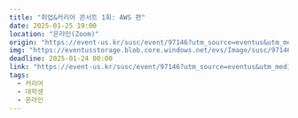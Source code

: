 ```yaml
---
title: "취업&커리어 콘서트 1회: AWS 편"
date: 2025-01-25 19:00
location: "온라인(Zoom)"
origin: "https://event-us.kr/susc/event/97146?utm_source=eventus&utm_medium=organic&utm_campaign=search-result"
img: "https://eventusstorage.blob.core.windows.net/evs/Image/susc/97146/ProjectInfo/Cover/8662327d3b63449bab0572b2ff5ea5ac.png"
deadline: 2025-01-24 00:00
link: "https://event-us.kr/susc/event/97146?utm_source=eventus&utm_medium=organic&utm_campaign=search-result"
tags:
  - 커리어
  - 대학생
  - 온라인
---
```

